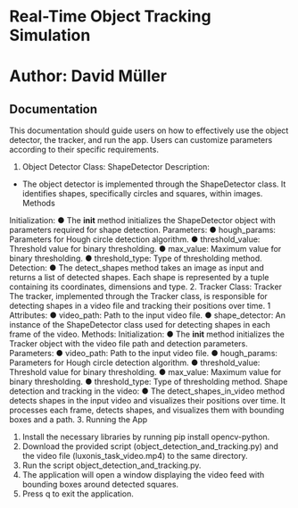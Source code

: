 # Real-Time Object Tracking Simulation

# Author: David Müller

## Documentation

This documentation should guide users on how to effectively use the object detector, the
tracker, and run the app. Users can customize parameters according to their specific
requirements.

1. Object Detector
Class: ShapeDetector
Description:
- The object detector is implemented through the ShapeDetector class. It identifies
shapes, specifically circles and squares, within images.
Methods

Initialization:
● The __init__ method initializes the ShapeDetector object with parameters required
for shape detection.
Parameters:
● hough_params: Parameters for Hough circle detection algorithm.
● threshold_value: Threshold value for binary thresholding.
● max_value: Maximum value for binary thresholding.
● threshold_type: Type of thresholding method.
Detection:
● The detect_shapes method takes an image as input and returns a list of detected
shapes. Each shape is represented by a tuple containing its coordinates, dimensions
and type.
2. Tracker
Class: Tracker
The tracker, implemented through the Tracker class, is responsible for detecting shapes in a
video file and tracking their positions over time.
1
Attributes:
● video_path: Path to the input video file.
● shape_detector: An instance of the ShapeDetector class used for detecting shapes in
each frame of the video.
Methods:
Initialization:
● The __init__ method initializes the Tracker object with the video file path and
detection parameters.
Parameters:
● video_path: Path to the input video file.
● hough_params: Parameters for Hough circle detection algorithm.
● threshold_value: Threshold value for binary thresholding.
● max_value: Maximum value for binary thresholding.
● threshold_type: Type of thresholding method.
Shape detection and tracking in the video:
● The detect_shapes_in_video method detects shapes in the input video and visualizes
their positions over time. It processes each frame, detects shapes, and visualizes
them with bounding boxes and a path.
3. Running the App
1. Install the necessary libraries by running pip install opencv-python.
2. Download the provided script (object_detection_and_tracking.py) and the video file
(luxonis_task_video.mp4) to the same directory.
3. Run the script object_detection_and_tracking.py.
4. The application will open a window displaying the video feed with bounding boxes
around detected squares.
5. Press q to exit the application.
